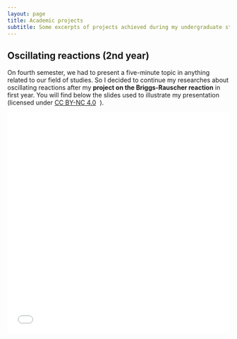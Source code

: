 ```yaml
---
layout: page
title: Academic projects
subtitle: Some excerpts of projects achieved during my undergraduate studies
---
```


## Oscillating reactions (2nd year)

On fourth semester, we had to present a five-minute topic in anything related to our field of studies. So I decided to continue my researches about oscillating reactions after my **project on the Briggs-Rauscher reaction** in first year. You will find below the slides used to illustrate my presentation (licensed under <a href="https://creativecommons.org/licenses/by-nc/4.0/">CC BY-NC 4.0</a><img src="https://mirrors.creativecommons.org/presskit/icons/cc.svg" alt="" style="max-width: 1em;max-height:1em;margin-left: .2em;"><img src="https://mirrors.creativecommons.org/presskit/icons/by.svg" alt="" style="max-width: 1em;max-height:1em;margin-left: .2em;"><img src="https://mirrors.creativecommons.org/presskit/icons/nc.svg" alt="" style="max-width: 1em;max-height:1em;margin-left: .2em;">).

<iframe
  src="/assets/files/Oscillations diaporama.pdf"
  width="100%"
  height="500px"
  style="border: none;"
>
</iframe>
